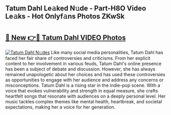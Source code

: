 ## Tatum Dahl Le𝚊ked N𝚞de - Part-H8O Video Le𝚊ks - Hot Onlyf𝚊ns Photos ZKwSk

# <h2><a href="http://ab19292.deff.icu/?id=Tatum+Dahl">🔗 New 👉🔴 Tatum Dahl VIDEO Photos</a></h2>

[![Tatum Dahl N𝚞des](https://i.imgur.com/rIISA9y.gif)](http://ab19292.deff.icu/?id=Tatum+Dahl)
Like many social media personalities, Tatum Dahl has faced her fair share of controversies and criticisms. From her explicit content to her involvement in various feuds, Tatum Dahl's online presence has been a subject of debate and discussion. However, she has always remained unapologetic about her choices and has used these controversies as opportunities to engage with her audience and address any concerns or misconceptions. Tatum Dahl is a rising star in the indie-pop scene. With a voice that evokes vulnerability and strength in equal measure, she crafts heartfelt songs that resonate with audiences on a deeply personal level. Her music tackles complex themes like mental health, heartbreak, and societal expectations, making her a voice for her generation.
